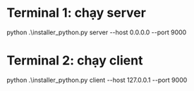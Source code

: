 # Terminal 1: chạy server
python .\installer_python.py server --host 0.0.0.0 --port 9000

# Terminal 2: chạy client
python .\installer_python.py client --host 127.0.0.1 --port 9000

